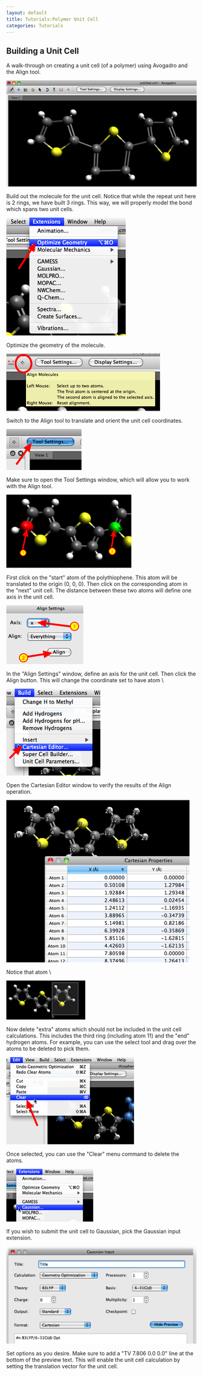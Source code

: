 ```yaml
---
layout: default
title: Tutorials:Polymer Unit Cell
categories: Tutorials
---
```




Building a Unit Cell
--------------------

A walk-through on creating a unit cell (of a polymer) using Avogadro and the Align tool.

![](/images/media_1260118979959.png)

Build out the molecule for the unit cell. Notice that while the repeat unit here is 2 rings, we have built 3 rings. This way, we will properly model the bond which spans two unit cells.

![](/images/media_1260119377141.png)

Optimize the geometry of the molecule.

![](/images/media_1260119456591.png)

Switch to the Align tool to translate and orient the unit cell coordinates.

![](/images/media_1260119601872.png)

Make sure to open the Tool Settings window, which will allow you to work with the Align tool.

![](/images/media_1260119685502.png)

First click on the "start" atom of the polythiophene. This atom will be translated to the origin (0, 0, 0). Then click on the corresponding atom in the "next" unit cell. The distance between these two atoms will define one axis in the unit cell.

![](/images/media_1260119852731.png)

In the "Align Settings" window, define an axis for the unit cell. Then click the Align button. This will change the coordinate set to have atom \

![](/images/media_1260120107101.png)

Open the Cartesian Editor window to verify the results of the Align operation.

![](/images/Screen_shot_2009-12-06_at_12.23.01_PM.png)

Notice that atom \

![](/images/media_1260120454671.png)

Now delete "extra" atoms which should not be included in the unit cell calculations. This includes the third ring (including atom 11) and the "end" hydrogen atoms. For example, you can use the select tool and drag over the atoms to be deleted to pick them.

![](/images/media_1260120552391.png)

Once selected, you can use the "Clear" menu command to delete the atoms.

![](/images/media_1260120773167.png)

If you wish to submit the unit cell to Gaussian, pick the Gaussian input extension.

![](/images/Screen_shot_2009-12-06_at_12.36.05_PM.png)

Set options as you desire. Make sure to add a "TV 7.806 0.0 0.0" line at the bottom of the preview text. This will enable the unit cell calculation by setting the translation vector for the unit cell.



